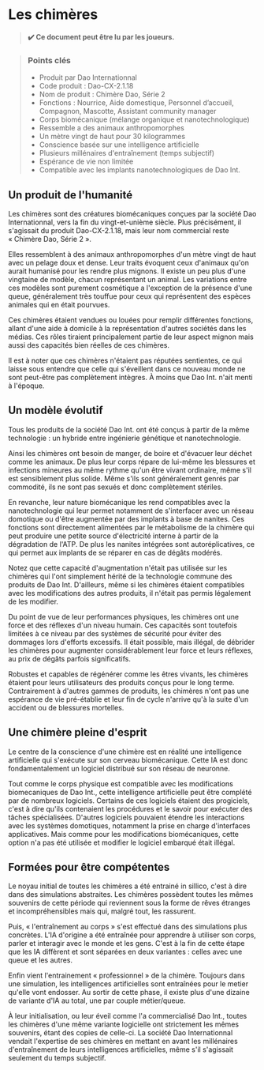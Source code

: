 # Les chimères

> **✔️ Ce document peut être lu par les joueurs.**

> ### Points clés
>
> * Produit par Dao Internationnal
> * Code produit : Dao-CX-2.1.18
> * Nom de produit : Chimère Dao, Série 2
> * Fonctions : Nourrice, Aide domestique, Personnel d’accueil, Compagnon, Mascotte, Assistant community manager 
> * Corps biomécanique (mélange organique et nanotechnologique)
> * Ressemble a des animaux anthropomorphes
> * Un mètre vingt de haut pour 30 kilogrammes
> * Conscience basée sur une intelligence artificielle
> * Plusieurs millénaires d'entraînement (temps subjectif)
> * Espérance de vie non limitée
> * Compatible avec les implants nanotechnologiques de Dao Int.

## Un produit de l'humanité

Les chimères sont des créatures biomécaniques conçues par la société Dao Internationnal, vers la fin du vingt-et-unième siècle. Plus précisément, il s'agissait du produit Dao-CX-2.1.18, mais leur nom commercial reste « Chimère Dao, Série 2 ».

Elles ressemblent à des animaux anthropomorphes d'un mètre vingt de haut avec un pelage doux et dense. Leur traits évoquent ceux d'animaux qu'on aurait humanisé pour les rendre plus mignons. Il existe un peu plus d'une vingtaine de modèle, chacun représentant un animal. Les variations entre ces modèles sont purement cosmétique a l'exception de la présence d'une queue, généralement très touffue pour ceux qui représentent des espèces animales qui en était pourvues.

Ces chimères étaient vendues ou louées pour remplir différentes fonctions, allant d'une aide à domicile à la représentation d'autres sociétés dans les médias. Ces rôles tiraient principalement partie de leur aspect mignon mais aussi des capacités bien réelles de ces chimères.

Il est à noter que ces chimères n'étaient pas réputées sentientes, ce qui laisse sous entendre que celle qui s'éveillent dans ce nouveau monde ne sont peut-être pas complètement intègres. À moins que Dao Int. n'ait menti à l'époque.

## Un modèle évolutif

Tous les produits de la société Dao Int. ont été conçus à partir de la même technologie : un hybride entre ingénierie génétique et nanotechnologie.

Ainsi les chimères ont besoin de manger, de boire et d'évacuer leur déchet comme les animaux. De plus leur corps répare de lui-même les blessures et infections mineures au même rythme qu'un être vivant ordinaire, même s'il est sensiblement plus solide. Même s'ils sont généralement genrés par commodité, ils ne sont pas sexués et donc complètement stériles.

En revanche, leur nature biomécanique les rend compatibles avec la nanotechnologie qui leur permet notamment de s'interfacer avec un réseau domotique ou d'être augmentée par des implants à base de nanites. Ces fonctions sont directement alimentées par le métabolisme de la chimère qui peut produire une petite source d'électricité interne à partir de la dégradation de l'ATP. De plus les nanites intégrées sont autoréplicatives, ce qui permet aux implants de se réparer en cas de dégâts modérés.

Notez que cette capacité d'augmentation n'était pas utilisée sur les chimères qui l'ont simplement hérité de la technologie commune des produits de Dao Int. D'ailleurs, même si les chimères étaient compatibles avec les modifications des autres produits, il n'était pas permis légalement de les modifier.

Du point de vue de leur performances physiques, les chimères ont une force et des réflexes d'un niveau humain. Ces capacités sont toutefois limitées à ce niveau par des systèmes de sécurité pour éviter des dommages lors d'efforts excessifs. Il était possible, mais illégal, de débrider les chimères pour augmenter considérablement leur force et leurs réflexes, au prix de dégâts parfois significatifs.

Robustes et capables de régénérer comme les êtres vivants, les chimères étaient pour leurs utilisateurs des produits conçus pour le long terme. Contrairement à d'autres gammes de produits, les chimères n'ont pas une espérance de vie pré-établie et leur fin de cycle n'arrive qu'à la suite d'un accident ou de blessures mortelles.

## Une chimère pleine d'esprit

Le centre de la conscience d'une chimère est en réalité une intelligence artificielle qui s'exécute sur son cerveau biomécanique. Cette IA est donc fondamentalement un logiciel distribué sur son réseau de neuronne.

Tout comme le corps physique est compatible avec les modifications biomecaniques de Dao Int., cette intelligence artificielle peut être complété par de nombreux logiciels. Certains de ces logiciels étaient des progiciels, c'est à dire qu'ils contenaient les procédures et le savoir pour exécuter des tâches spécialisées. D'autres logiciels pouvaient étendre les interactions avec les systèmes domotiques, notamment la prise en charge d'interfaces applicatives. Mais comme pour les modifications biomécaniques, cette option n'a pas été utilisée et modifier le logiciel embarqué était illégal.

## Formées pour être compétentes

Le noyau initial de toutes les chimères a été entrainé in sillico, c'est à dire dans des simulations abstraites. Les chimères possèdent toutes les mêmes souvenirs de cette période qui reviennent sous la forme de rêves étranges et incompréhensibles mais qui, malgré tout, les rassurent.

Puis, « l'entraînement au corps » s'est effectué dans des simulations plus concrètes. L'IA d'origine a été entraînée pour apprendre à utiliser son corps, parler et interagir avec le monde et les gens. C'est à la fin de cette étape que les IA diffèrent et sont séparées en deux variantes : celles avec une queue et les autres.

Enfin vient l'entrainement « professionnel » de la chimère. Toujours dans une simulation, les intelligences artificielles sont entraînées pour le metier qu'elle vont endosser. Au sortir de cette phase, il existe plus d'une dizaine de variante d'IA au total, une par couple métier/queue.

À leur initialisation, ou leur éveil comme l'a commercialisé Dao Int., toutes les chimères d'une même variante logicielle ont strictement les mêmes souvenirs, étant des copies de celle-ci. La société Dao Internationnal vendait l'expertise de ses chimères en mettant en avant les millénaires d'entraînement de leurs intelligences artificielles, même s'il s'agissait seulement du temps subjectif.
